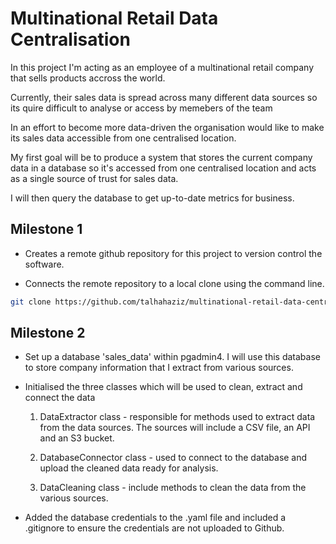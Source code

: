 # Multinational Retail Data Centralisation

In this project I'm acting as an employee of a multinational retail company that sells products accross the world.

Currently, their sales data is spread across many different data sources so its quire difficult to analyse or access by memebers of the team 

In an effort to become more data-driven the organisation would like to make its sales data accessible from one centralised location.

My first goal will be to produce a system that stores the current company data in a database so it's accessed from one centralised location and acts as a single source of trust for sales data. 

I will then query the database to get up-to-date metrics for business. 

## Milestone 1 

- Creates a remote github repository for this project to version control the software.

- Connects the remote repository to a local clone using the command line.

```bash
git clone https://github.com/talhahaziz/multinational-retail-data-centralisation
```

## Milestone 2

- Set up a database 'sales_data' within pgadmin4. I will use this database to store company information that I extract from various sources. 

- Initialised the three classes which will be used to clean, extract and connect the data

    1. DataExtractor class - responsible for methods used to extract data from the data sources. The sources will include a  CSV file, an API and an S3 bucket.

    1. DatabaseConnector class - used to connect to the database and upload the cleaned data ready for analysis.

    1. DataCleaning class - include methods to clean the data from the various sources. 

- Added the database credentials to the .yaml file and included a .gitignore to ensure the credentials are not uploaded to Github.

